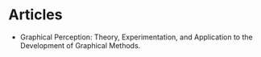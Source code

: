 # Articles


* Graphical Perception: Theory, Experimentation, and Application to the Development of Graphical Methods. 

